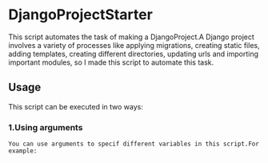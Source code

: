 # DjangoProjectStarter
This script automates the task of making a DjangoProject.A Django project involves a variety of processes like applying migrations, creating static files, adding templates, creating different directories, updating urls and importing important modules, so I made this script to automate this task.


## Usage
This script can be executed in two ways:

### 1.Using arguments
    You can use arguments to specif different variables in this script.For example:
    
